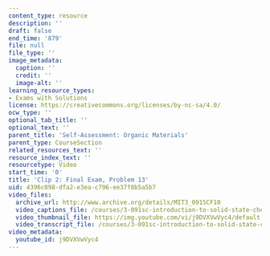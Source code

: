 ```yaml
---
content_type: resource
description: ''
draft: false
end_time: '879'
file: null
file_type: ''
image_metadata:
  caption: ''
  credit: ''
  image-alt: ''
learning_resource_types:
- Exams with Solutions
license: https://creativecommons.org/licenses/by-nc-sa/4.0/
ocw_type: ''
optional_tab_title: ''
optional_text: ''
parent_title: 'Self-Assessment: Organic Materials'
parent_type: CourseSection
related_resources_text: ''
resource_index_text: ''
resourcetype: Video
start_time: '0'
title: 'Clip 2: Final Exam, Problem 13'
uid: 4396c098-dfa2-e3ea-c796-ee37f8b5a5b7
video_files:
  archive_url: http://www.archive.org/details/MIT3_091SCF10
  video_captions_file: /courses/3-091sc-introduction-to-solid-state-chemistry-fall-2010/f02b206f337f5b5baf9d4adc74a85757_j9DVXVwVyc4.vtt
  video_thumbnail_file: https://img.youtube.com/vi/j9DVXVwVyc4/default.jpg
  video_transcript_file: /courses/3-091sc-introduction-to-solid-state-chemistry-fall-2010/d82c12fbedc99d3c2bafec3246dd50d5_j9DVXVwVyc4.pdf
video_metadata:
  youtube_id: j9DVXVwVyc4
---
```


